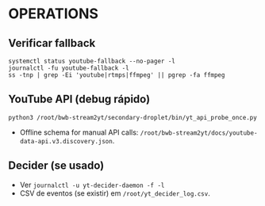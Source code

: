 # OPERATIONS

## Verificar fallback

```
systemctl status youtube-fallback --no-pager -l
journalctl -fu youtube-fallback -l
ss -tnp | grep -Ei 'youtube|rtmps|ffmpeg' || pgrep -fa ffmpeg
```

## YouTube API (debug rápido)

```
python3 /root/bwb-stream2yt/secondary-droplet/bin/yt_api_probe_once.py
```

- Offline schema for manual API calls: `/root/bwb-stream2yt/docs/youtube-data-api.v3.discovery.json`.

## Decider (se usado)

- Ver `journalctl -u yt-decider-daemon -f -l`
- CSV de eventos (se existir) em `/root/yt_decider_log.csv`.
